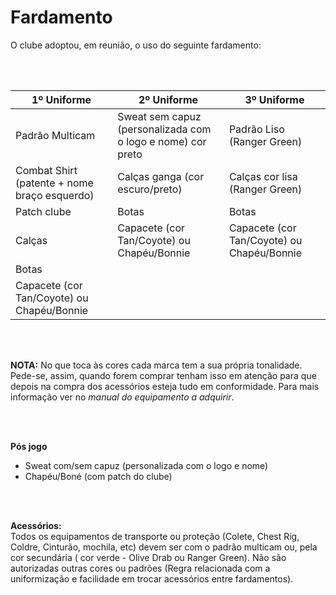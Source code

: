 # Fardamento

O clube adoptou, em reunião, o uso do seguinte fardamento:


<br><br>

| **1º Uniforme**                              | **2º Uniforme**                                             | **3º Uniforme**                            |
|----------------------------------------------|-------------------------------------------------------------|--------------------------------------------|
| Padrão Multicam                              | Sweat sem capuz (personalizada com o logo e nome) cor preto | Padrão Liso (Ranger Green)                 |
| Combat Shirt (patente + nome braço esquerdo) | Calças ganga (cor escuro/preto)                             | Calças cor lisa (Ranger Green)             |
| Patch clube                                  | Botas                                                       | Botas                                      |
| Calças                                       | Capacete (cor Tan/Coyote) ou Chapéu/Bonnie                  | Capacete (cor Tan/Coyote) ou Chapéu/Bonnie |
| Botas                                        |                                                             |                                            |
| Capacete (cor Tan/Coyote) ou Chapéu/Bonnie   |                                                             |                                            |


<br><br>

**NOTA:** No que toca às cores cada marca tem a sua própria tonalidade. Pede-se, assim, quando forem comprar tenham isso em atenção para que depois na compra dos acessórios esteja tudo em conformidade. Para mais informação ver no _manual do equipamento a adquirir_.

<br><br>

**Pós jogo**
* Sweat com/sem capuz (personalizada com o logo e nome)
* Chapéu/Boné (com patch do clube)

<br><br>

**Acessórios:** <br>
Todos os equipamentos de transporte ou proteção (Colete, Chest Rig, Coldre, Cinturão, mochila, etc) devem ser com o padrão multicam ou, pela cor secundária ( cor verde - Olive Drab ou Ranger Green). Não são autorizadas outras cores ou padrões (Regra relacionada com a uniformização e facilidade em trocar acessórios entre fardamentos).
